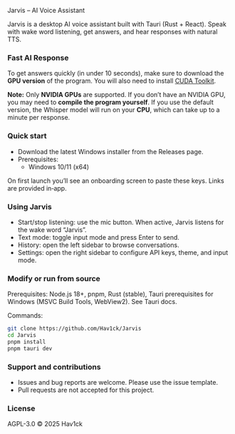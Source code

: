 Jarvis – AI Voice Assistant

Jarvis is a desktop AI voice assistant built with Tauri (Rust + React). Speak with wake word listening, get answers, and hear responses with natural TTS.

### Fast AI Response

To get answers quickly (in under 10 seconds), make sure to download the **GPU version** of the program. You will also need to install [CUDA Toolkit](https://developer.nvidia.com/cuda-12-8-0-download-archive?target_os=Windows&target_arch=x86_64&target_version=11&target_type=exe_local).

**Note:** Only **NVIDIA GPUs** are supported. If you don’t have an NVIDIA GPU, you may need to **compile the program yourself**.
If you use the default version, the Whisper model will run on your **CPU**, which can take up to a minute per response.

### Quick start
- Download the latest Windows installer from the Releases page.
- Prerequisites:
  - Windows 10/11 (x64)

On first launch you’ll see an onboarding screen to paste these keys. Links are provided in‑app.

### Using Jarvis
- Start/stop listening: use the mic button. When active, Jarvis listens for the wake word “Jarvis”.
- Text mode: toggle input mode and press Enter to send.
- History: open the left sidebar to browse conversations.
- Settings: open the right sidebar to configure API keys, theme, and input mode.

### Modify or run from source
Prerequisites: Node.js 18+, pnpm, Rust (stable), Tauri prerequisites for Windows (MSVC Build Tools, WebView2). See Tauri docs.

Commands:
```bash
git clone https://github.com/Hav1ck/Jarvis
cd Jarvis
pnpm install
pnpm tauri dev
```

### Support and contributions
- Issues and bug reports are welcome. Please use the issue template.
- Pull requests are not accepted for this project.

### License
AGPL-3.0 © 2025 Hav1ck


